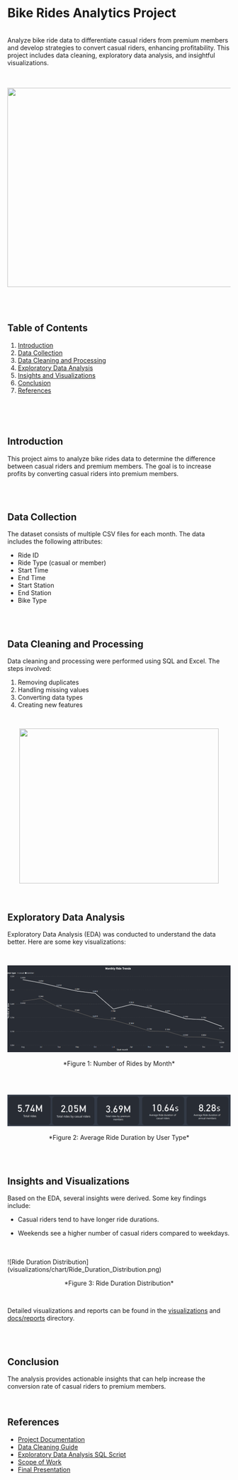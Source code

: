 # Bike Rides Analytics Project

<br>
Analyze bike ride data to differentiate casual riders from premium members and develop strategies to convert casual riders, enhancing profitability. This project includes data cleaning, exploratory data analysis, and insightful visualizations.

<br>
<br>
<br>

<p align="center">
  <img width="550" height="450" src="https://github.com/user-attachments/assets/dbf3029b-bc25-4803-91d8-7517054ac7a3">
</p>

<br>
<br>

## Table of Contents
1. [Introduction](#introduction)
2. [Data Collection](#data-collection)
3. [Data Cleaning and Processing](#data-cleaning-and-processing)
4. [Exploratory Data Analysis](#exploratory-data-analysis)
5. [Insights and Visualizations](#insights-and-visualizations)
6. [Conclusion](#conclusion)
7. [References](#references)

<br>
<br>
<br>

## Introduction

This project aims to analyze bike rides data to determine the difference between casual riders and premium members. The goal is to increase profits by converting casual riders into premium members.


<br>
<br>

## Data Collection

The dataset consists of multiple CSV files for each month. The data includes the following attributes:


- Ride ID
- Ride Type (casual or member)
- Start Time
- End Time
- Start Station
- End Station
- Bike Type


<br>
<br>

## Data Cleaning and Processing

Data cleaning and processing were performed using SQL and Excel. The steps involved:


1. Removing duplicates
2. Handling missing values
3. Converting data types
4. Creating new features



<br>
<p align="center">
  <img width="450" height="350" src="https://github.com/user-attachments/assets/8b0fb85b-4e0f-47ef-9f93-de68a9ade4f8">
</p>
<br>

## Exploratory Data Analysis
Exploratory Data Analysis (EDA) was conducted to understand the data better. Here are some key visualizations:

<br> 

![Rides by Month](visualizations/chart/Monthly_Ride_Trends.png)

<p align ="center"> 
  *Figure 1: Number of Rides by Month* 
</p>

<br>
<br>

![Average Ride Duration](visualizations/chart/KPIs.png)


<p align="center"> 
  *Figure 2: Average Ride Duration by User Type* 
</p>


<br>
<br>

## Insights and Visualizations

Based on the EDA, several insights were derived. Some key findings include:

- Casual riders tend to have longer ride durations.

- Weekends see a higher number of casual riders compared to weekdays.

<br>
<br>
![Ride Duration Distribution](visualizations/chart/Ride_Duration_Distribution.png)


<p align="center"> 
  *Figure 3: Ride Duration Distribution*
</p>

<br>

Detailed visualizations and reports can be found in the [visualizations](visualizations) and [docs/reports](docs/reports) directory.

<br>
<br>



## Conclusion

The analysis provides actionable insights that can help increase the conversion rate of casual riders to premium members.

<br>


## References

- [Project Documentation](docs/reports/Project_Documentation.pdf)
- [Data Cleaning Guide](docs/guides/Cleaning_log.pdf)
- [Exploratory Data Analysis SQL Script](src/Bike_Rides.sql)
- [Scope of Work](docs/reports/Scope_Of_Work.pdf)
- [Final Presentation](docs/reports/Final_Presentation.pdf)


